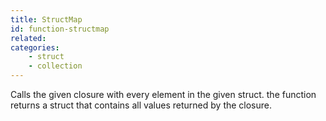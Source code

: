 ```yaml
---
title: StructMap
id: function-structmap
related:
categories:
    - struct
    - collection
---
```


Calls the given closure with every element in the given struct.
		the function returns a struct that contains all values returned by the closure.